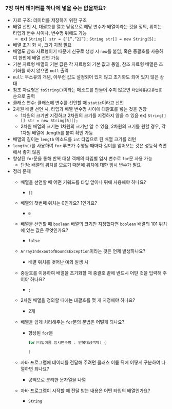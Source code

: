 ### 7장 여러 데이터를 하나에 넣을 수는 없을까요?

- 자료 구조: 데이터를 저장하기 위한 구조
- 배열 선언 시, 대괄호를 열고 닫음으로 해당 변수가 배열이라는 것을 정의, 위치는 타입과 변수 사이나, 변수명 뒤에도 가능
    - ex) `String[] str = {”1”,”22”};` `String str[] = new String[5];`
- 배열 초기 화 시, 크기 지정 필요
- 배열도 참조 자료형이기 때문에 신규로 생성 시 `new`를 붙임, 혹은 중괄호를 사용하여 한번에 배열 선언 가능
- 기본 자료형 배열의 기본 값은 각 자료형의 기본 값과 동일, 참조 자료형 배열은 초기화를 하지 않으면 `null` 출력
- `null`: 무소유의 개념, 아무런 값도 설정되어 있지 않고 초기화도 되어 있지 않은 상태
- 참조 자료형은 `toString()`이라는 메소드를 만들어 주지 않으면 `타입이름@고유번호` 순으로 출력
- 클래스 변수: 클래스에 변수를 선언할 때 `static`이라고 선언
- 2차원 배열 선언 시, 타입과 배열 변수명 사이에 대괄호를 넣는 것을 권장
    - 1차원의 크기만 지정하고 2차원의 크기를 지정하지 않을 수 있음 ex) `String[][] str = new String[5][];`
    - 2차원 배열의 크기는 1차원의 크기만 알 수 있음, 2차원의 크기를 원할 경우, 각 1차원 배열에 .length를 붙여 확인 가능
- 배열의 길이는 `length` 메소드를 `int` 타입으로 된 배열 크기를 리턴
- `length()`를 사용하여 `for` 루프가 수행될 때마다 길이를 얻어오는 것은 성능적 측면에서 좋지 않음
- 향상된 `for`문을 통해 반복 대상 객체의 타입별 임시 변수로 `for`문 사용 가능
    - 단점: 배열의 위치를 모르기 때문에 위치에 대한 임시 변수가 필요
- 정리 문제
    - 배열을 선언할 때 어떤 키워드를 타입 앞이나 뒤에 사용해야 하나요?
        - `[]`
    - 배열의 첫번째 위치는 0인가요? 1인가요?
        - `0`
    - 배열을 선언할 때 `boolean` 배열의 크기만 지정했다면 `boolean` 배열의 101 위치에 있는 값은 무엇인가요?
        - `false`
    - `ArrayIndexoutofBoundsException`이라는 것은 언제 발생하나요?
        - 배열 위치를 벗어난 예외 발생 시
    - 중괄호를 이용하여 배열을 초기화할 때 중괄호 끝에 반드시 어떤 것을 입력해 주어야 하나요?
        - `;`
    - 2차원 배열을 정의할 때에는 대괄호를 몇 개 지정해야 하나요?
        - 2개
    - 배열을 쉽게 처리해주는 `for`문의 문법은 어떻게 되나요?
        - 향상된 `for`문
            
            ```java
            for(타입이름 임시변수명 : 반복대상객체) {
            
            }
            ```
            
    - 자바 프로그램에 데이터를 전달해 주려면 클래스 이름 뒤에 어떻게 구분하여 나열하면 되나요?
        - 공백으로 분리한 문자열을 나열
    - 자바 프로그램이 시작할 때 전달 받는 내용은 어떤 타입의 배열인가요?
        - `String`